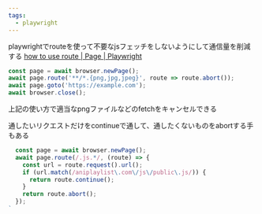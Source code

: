 ```yaml
---
tags:
  - playwright
---
```

playwrightでrouteを使って不要なjsフェッチをしないようにして通信量を削減する
[how to use route | Page | Playwright](https://playwright.dev/docs/api/class-page#page-route)
```ts
const page = await browser.newPage();
await page.route('**/*.{png,jpg,jpeg}', route => route.abort());
await page.goto('https://example.com');
await browser.close();
```
上記の使い方で適当なpngファイルなどのfetchをキャンセルできる

通したいリクエストだけをcontinueで通して、通したくないものをabortする手もある
```ts
  const page = await browser.newPage();
  await page.route(/.js.*/, (route) => {
    const url = route.request().url();
    if (url.match(/aniplaylist\.com\/js\/public\.js/)) {
      return route.continue();
    }
    return route.abort();
  });
`